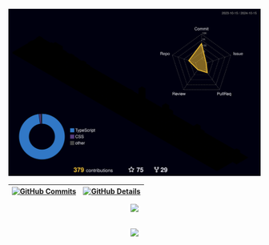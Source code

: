 


  ![Status](./profile-3d-contrib/profile-night-rainbow.svg)



 | [![GitHub Commits](http://github-profile-summary-cards.vercel.app/api/cards/productive-time?username=GabrielApG&theme=dracula&utcOffset=-3)](https://github.com/vn7n24fzkq/github-profile-summary-cards) | [![GitHub Details](http://github-profile-summary-cards.vercel.app/api/cards/profile-details?username=GabrielApG&theme=dracula)](https://github.com/vn7n24fzkq/github-profile-summary-cards) |
 | ----------- | ----------- |



  <div align="center" >
<a href="https://skillicons.dev"   >
  <img src="https://skillicons.dev/icons?i=git,vscode,javascript,typescript,css,html,react,next,tailwind,sass,nodejs,express,nest,vue,docker,figma,github,jest,materialui,linux,postman,styledcomponents,vercel,vite,bootstrap,mongodb,postgres,discord,linkedin,instagram" />
</a>
  <br />

  </div>


##
   <div align="center" >
     <img src="https://github-profile-trophy.vercel.app/?username=GabrielApG&row=1&column=6&theme=dracula&margin-w=15&margin-h=15"/>
  </div>
















